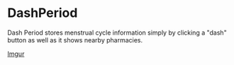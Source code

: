 # DashPeriod
Dash Period stores menstrual cycle information simply by clicking a "dash" button as well as it shows nearby pharmacies.


[Imgur](http://i.imgur.com/0yosMRH.png)
